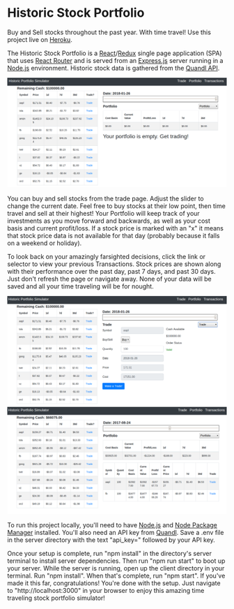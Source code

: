 # Historic Stock Portfolio
Buy and Sell stocks throughout the past year. With time travel! Use this project live on [Heroku](https://historic-stock-portfolio.herokuapp.com).

The Historic Stock Portfolio is a [React](https://reactjs.org/)/[Redux](https://redux.js.org/) single page application (SPA) that uses [React Router](https://github.com/ReactTraining/react-router) and is served from an [Express.js](https://expressjs.com/) server running in a [Node.js](https://nodejs.org/) environment. 
Historic stock data is gathered from the [Quandl API](https://www.quandl.com/).

![welcome screenshot](public/welcome.png)

You can buy and sell stocks from the trade page. Adjust the slider to change the current date. Feel free to buy stocks at their
low point, then time travel and sell at their highest! Your Portfolio will keep track of your investments as you move forward and backwards, as well as your cost basis and current profit/loss. If a stock price is marked with an "x" it means that stock price data is not available for that day (probably because it falls on a weekend or holiday).

To look back on your amazingly farsighted decisions, click the link or selector to view your previous Transactions.
Stock prices are shown along with their performance over the past day, past 7 days, and past 30 days.
Just don't refresh the page or navigate away. None of your data will be saved and all your time traveling will be for nought.


![trade screenshot](public/trade.png)
![portfolio screenshot](public/portfolio.png)


To run this project locally, you'll need to have [Node.js](https://nodejs.org/) and [Node Package Manager](https://www.npmjs.com/) installed. You'll also need an API key from [Quandl](https://docs.quandl.com/docs#section-authentication). Save a .env file in the server directory with the text "api_key=" followed by your API key.

Once your setup is complete, run "npm install" in the directory's server terminal to install server dependencies. Then run "npm run start" to boot up your server.
While the server is running, open up the client directory in your terminal. Run "npm install". When that's complete, run "npm start".
If you've made it this far, congratulations! You're done with the setup. Just navigate to "http://localhost:3000" in your browser to enjoy this amazing
time traveling stock portfolio simulator!
